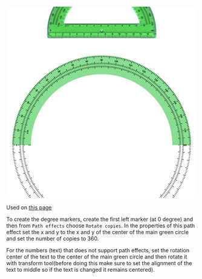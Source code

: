 ![The vector graphic](2-vectorized.svg)

Used on [this page](https://en.wiktionary.org/wiki/protractor)

To create the degree markers, create the first left marker (at 0 degree)
and then from `Path effects` choose `Rotate copies`. In the properties of
this path effect set the x and y to the x and y of the center of the main
green circle and set the number of copies to 360. 

For the numbers (text) that does not support path effects, set the rotation
center of the text to the center of the main green circle and then rotate it
with transform tool(before doing this make sure to set the alignment of the
text to middle so if the text is changed it remains centered).
